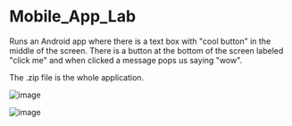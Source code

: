 # Mobile_App_Lab

Runs an Android app where there is a text box with "cool button" in the middle of the screen.
There is a button at the bottom of the screen labeled "click me" and when clicked a message pops us saying "wow".

The .zip file is the whole application.

![image](https://user-images.githubusercontent.com/95442814/228919051-fa7a5992-6cbe-48fc-a6fd-097b1d680484.png)

![image](https://user-images.githubusercontent.com/95442814/228919120-9b40c217-40c8-43cb-97f2-21daef14e697.png)
